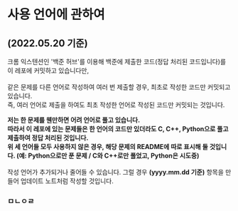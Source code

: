 # 사용 언어에 관하여
## (2022.05.20 기준)
크롬 익스텐션인 '백준 허브'를 이용해 백준에 제출한 코드(정답 처리된 코드입니다)를 이 레포에 커밋하고 있습니다만,<br><br>
같은 문제를 다른 언어로 작성하여 여러 번 제출할 경우, 최초로 작성한 코드만 커밋되고 있습니다.<br>
즉, 여러 언어로 제출을 하여도 최초 작성한 언어로 작성된 코드만 커밋되는 것입니다.<br>

**저는 한 문제를 웬만하면 어려 언어로 풀고 있습니다. <br> 따라서 이 레포에 있는 문제들은 한 언어의 코드만 있더라도 C, C++, Python으로 풀고 제출하여 정답 처리된 것입니다.**<br>
**위 세 언어들 모두 사용하지 않은 경우, 해당 문제의 README에 따로 표시해 둘 것입니다. (예: Python으로만 푼 문제 / C와 C++로만 풀었고, Python은 시도중)**<br>
<br>
작성 언어가 추가되거나 줄어들 수 있습니다. 그럴 경우 **(yyyy.mm.dd 기준)** 항목을 만들어 업데이트 노트처럼 작성할 것입니다.

### ㅁㄴㅇㄹ
